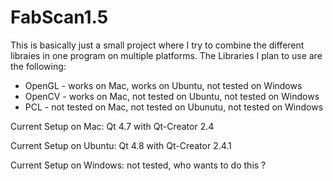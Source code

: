FabScan1.5
==========

This is basically just a small project where I try to combine the different libraies in one program on multiple platforms.
The Libraries I plan to use are the following:
* OpenGL - works on Mac, works on Ubuntu, not tested on Windows
* OpenCV - works on Mac, not tested on Ubuntu, not tested on Windows
* PCL - not tested on Mac, not tested on Ubunutu, not tested on Windows

Current Setup on Mac: Qt 4.7 with Qt-Creator 2.4

Current Setup on Ubuntu: Qt 4.8 with Qt-Creator 2.4.1

Current Setup on Windows: not tested, who wants to do this ?